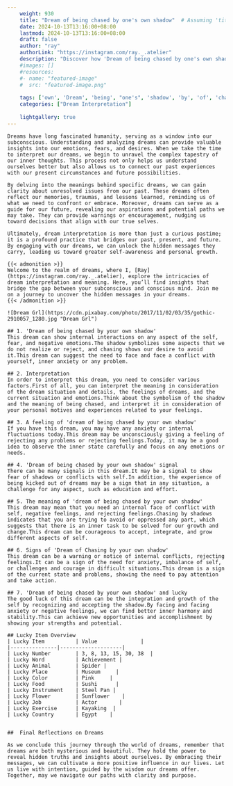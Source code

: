 ```yaml
---
    weight: 930
    title: "Dream of being chased by one's own shadow"  # Assuming 'title' column exists
    date: 2024-10-13T13:16:00+08:00
    lastmod: 2024-10-13T13:16:00+08:00
    draft: false
    author: "ray"
    authorLink: "https://instagram.com/ray._.atelier"
    description: "Discover how 'Dream of being chased by one's own shadow' can interpret your future and uncover its significant meanings in your life."
    #images: []
    #resources:
    #- name: "featured-image"
    #  src: "featured-image.png"
    
    tags: ['own', 'Dream', 'being', "one's", 'shadow', 'by', 'of', 'chased']
    categories: ["Dream Interpretation"]
    
    lightgallery: true
---
```

    
    Dreams have long fascinated humanity, serving as a window into our subconscious. Understanding and analyzing dreams can provide valuable insights into our emotions, fears, and desires. When we take the time to interpret our dreams, we begin to unravel the complex tapestry of our inner thoughts. This process not only helps us understand ourselves better but also allows us to connect our past experiences with our present circumstances and future possibilities.
    
    By delving into the meanings behind specific dreams, we can gain clarity about unresolved issues from our past. These dreams often reflect our memories, traumas, and lessons learned, reminding us of what we need to confront or embrace. Moreover, dreams can serve as a guide for our future, revealing our aspirations and potential paths we may take. They can provide warnings or encouragement, nudging us toward decisions that align with our true selves.
    
    Ultimately, dream interpretation is more than just a curious pastime; it is a profound practice that bridges our past, present, and future. By engaging with our dreams, we can unlock the hidden messages they carry, leading us toward greater self-awareness and personal growth.
    
    {{< admonition >}}
    Welcome to the realm of dreams, where I, [Ray](https://instagram.com/ray._.atelier), explore the intricacies of dream interpretation and meaning. Here, you’ll find insights that bridge the gap between your subconscious and conscious mind. Join me on a journey to uncover the hidden messages in your dreams.
    {{< /admonition >}}
    
    ![Dream Grl](https://cdn.pixabay.com/photo/2017/11/02/03/35/gothic-2910057_1280.jpg "Dream Grl")
    
    ## 1. 'Dream of being chased by your own shadow'
    This dream can show internal interactions on any aspect of the self, fear, and negative emotions.The shadow symbolizes some aspects that we do not realize or reject, and chasing shows our desire to avoid it.This dream can suggest the need to face and face a conflict with yourself, inner anxiety or any problem.
    
    ## 2. Interpretation
    In order to interpret this dream, you need to consider various factors.First of all, you can interpret the meaning in consideration of the dream situation and details, the feelings of dreams, and the current situation and emotions.Think about the symbolism of the shadow and the meaning of being chased, and interpret it in consideration of your personal motives and experiences related to your feelings.
    
    ## 3. A feeling of 'dream of being chased by your own shadow'
    If you have this dream, you may have any anxiety or internal fluctuations today.This dream may be unconsciously giving a feeling of rejecting any problems or rejecting feelings.Today, it may be a good idea to observe the inner state carefully and focus on any emotions or needs.
    
    ## 4. 'Dream of being chased by your own shadow' signal
    There can be many signals in this dream.It may be a signal to show fear of shadows or conflicts with self.In addition, the experience of being kicked out of dreams may be a sign that in any situation, a challenge for any aspect, such as education and effort.
    
    ## 5. The meaning of 'dream of being chased by your own shadow'
    This dream may mean that you need an internal face of conflict with self, negative feelings, and rejecting feelings.Chasing by shadows indicates that you are trying to avoid or oppressed any part, which suggests that there is an inner task to be solved for our growth and change.This dream can be courageous to accept, integrate, and grow different aspects of self.
    
    ## 6. Signs of 'Dream of Chasing by your own shadow'
    This dream can be a warning or notice of internal conflicts, rejecting feelings.It can be a sign of the need for anxiety, imbalance of self, or challenges and courage in difficult situations.This dream is a sign of the current state and problems, showing the need to pay attention and take action.
    
    ## 7. 'Dream of being chased by your own shadow' and lucky
    The good luck of this dream can be the integration and growth of the self by recognizing and accepting the shadow.By facing and facing anxiety or negative feelings, we can find better inner harmony and stability.This can achieve new opportunities and accomplishment by showing your strengths and potential.
    
    ## Lucky Item Overview
    | Lucky Item          | Value              |
    |---------------|--------------------|
    | Lucky Number        | 3, 8, 13, 15, 30, 38  |
    | Lucky Word          | Achievement |
    | Lucky Animal        | Spider |
    | Lucky Place         | Museum     |
    | Lucky Color         | Pink     |
    | Lucky Food          | Sushi      |
    | Lucky Instrument    | Steel Pan |
    | Lucky Flower        | Sunflower    |
    | Lucky Job           | Actor       |
    | Lucky Exercise      | Kayaking  |
    | Lucky Country       | Egypt    |
    
    
    ##  Final Reflections on Dreams
    
    As we conclude this journey through the world of dreams, remember that dreams are both mysterious and beautiful. They hold the power to reveal hidden truths and insights about ourselves. By embracing their messages, we can cultivate a more positive influence in our lives. Let us live with intention, guided by the wisdom our dreams offer. Together, may we navigate our paths with clarity and purpose.
    